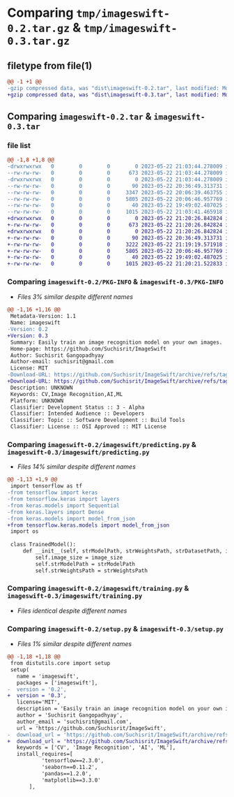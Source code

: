 # Comparing `tmp/imageswift-0.2.tar.gz` & `tmp/imageswift-0.3.tar.gz`

## filetype from file(1)

```diff
@@ -1 +1 @@
-gzip compressed data, was "dist\imageswift-0.2.tar", last modified: Mon May 22 21:03:44 2023, max compression
+gzip compressed data, was "dist\imageswift-0.3.tar", last modified: Mon May 22 21:20:26 2023, max compression
```

## Comparing `imageswift-0.2.tar` & `imageswift-0.3.tar`

### file list

```diff
@@ -1,8 +1,8 @@
-drwxrwxrwx   0        0        0        0 2023-05-22 21:03:44.278009 imageswift-0.2/
--rw-rw-rw-   0        0        0      673 2023-05-22 21:03:44.278009 imageswift-0.2/PKG-INFO
-drwxrwxrwx   0        0        0        0 2023-05-22 21:03:44.278009 imageswift-0.2/imageswift/
--rw-rw-rw-   0        0        0       90 2023-05-22 20:36:49.313731 imageswift-0.2/imageswift/__init__.py
--rw-rw-rw-   0        0        0     3347 2023-05-22 20:06:39.463755 imageswift-0.2/imageswift/predicting.py
--rw-rw-rw-   0        0        0     5805 2023-05-22 20:06:46.957769 imageswift-0.2/imageswift/training.py
--rw-rw-rw-   0        0        0       40 2023-05-22 19:49:02.487025 imageswift-0.2/setup.cfg
--rw-rw-rw-   0        0        0     1015 2023-05-22 21:03:41.465918 imageswift-0.2/setup.py
+drwxrwxrwx   0        0        0        0 2023-05-22 21:20:26.842824 imageswift-0.3/
+-rw-rw-rw-   0        0        0      673 2023-05-22 21:20:26.842824 imageswift-0.3/PKG-INFO
+drwxrwxrwx   0        0        0        0 2023-05-22 21:20:26.842824 imageswift-0.3/imageswift/
+-rw-rw-rw-   0        0        0       90 2023-05-22 20:36:49.313731 imageswift-0.3/imageswift/__init__.py
+-rw-rw-rw-   0        0        0     3222 2023-05-22 21:19:19.571918 imageswift-0.3/imageswift/predicting.py
+-rw-rw-rw-   0        0        0     5805 2023-05-22 20:06:46.957769 imageswift-0.3/imageswift/training.py
+-rw-rw-rw-   0        0        0       40 2023-05-22 19:49:02.487025 imageswift-0.3/setup.cfg
+-rw-rw-rw-   0        0        0     1015 2023-05-22 21:20:21.522833 imageswift-0.3/setup.py
```

### Comparing `imageswift-0.2/PKG-INFO` & `imageswift-0.3/PKG-INFO`

 * *Files 3% similar despite different names*

```diff
@@ -1,16 +1,16 @@
 Metadata-Version: 1.1
 Name: imageswift
-Version: 0.2
+Version: 0.3
 Summary: Easily train an image recognition model on your own images.
 Home-page: https://github.com/Suchisrit/ImageSwift
 Author: Suchisrit Gangopadhyay
 Author-email: suchisrit@gmail.com
 License: MIT
-Download-URL: https://github.com/Suchisrit/ImageSwift/archive/refs/tags/v0.2.tar.gz
+Download-URL: https://github.com/Suchisrit/ImageSwift/archive/refs/tags/v0.3.tar.gz
 Description: UNKNOWN
 Keywords: CV,Image Recognition,AI,ML
 Platform: UNKNOWN
 Classifier: Development Status :: 3 - Alpha
 Classifier: Intended Audience :: Developers
 Classifier: Topic :: Software Development :: Build Tools
 Classifier: License :: OSI Approved :: MIT License
```

### Comparing `imageswift-0.2/imageswift/predicting.py` & `imageswift-0.3/imageswift/predicting.py`

 * *Files 14% similar despite different names*

```diff
@@ -1,13 +1,9 @@
 import tensorflow as tf
-from tensorflow import keras
-from tensorflow.keras import layers
-from keras.models import Sequential
-from keras.layers import Dense
-from keras.models import model_from_json
+from tensorflow.keras.models import model_from_json
 import os
 
 class TrainedModel():
     def __init__(self, strModelPath, strWeightsPath, strDatasetPath, image_size=(150, 150)):
         self.image_size = image_size
         self.strModelPath = strModelPath
         self.strWeightsPath = strWeightsPath
```

### Comparing `imageswift-0.2/imageswift/training.py` & `imageswift-0.3/imageswift/training.py`

 * *Files identical despite different names*

### Comparing `imageswift-0.2/setup.py` & `imageswift-0.3/setup.py`

 * *Files 1% similar despite different names*

```diff
@@ -1,18 +1,18 @@
 from distutils.core import setup
 setup(
   name = 'imageswift',         
   packages = ['imageswift'],   
-  version = '0.2',      
+  version = '0.3',      
   license='MIT',        
   description = 'Easily train an image recognition model on your own images.',   
   author = 'Suchisrit Gangopadhyay',                  
   author_email = 'suchisrit@gmail.com',      
   url = 'https://github.com/Suchisrit/ImageSwift',   
-  download_url = 'https://github.com/Suchisrit/ImageSwift/archive/refs/tags/v0.2.tar.gz',    # I explain this later on
+  download_url = 'https://github.com/Suchisrit/ImageSwift/archive/refs/tags/v0.3.tar.gz',    # I explain this later on
   keywords = ['CV', 'Image Recognition', 'AI', 'ML'],   
   install_requires=[            
           'tensorflow==2.3.0',
           'seaborn==0.11.2',
           'pandas==1.2.0',
           'matplotlib==3.3.0'
       ],
```

